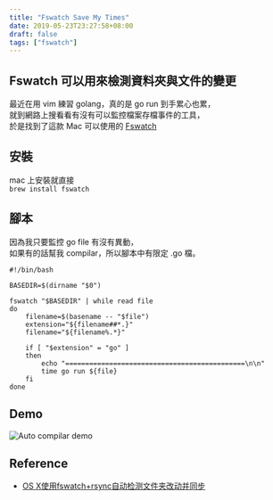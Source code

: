 ```yaml
---
title: "Fswatch Save My Times"
date: 2019-05-23T23:27:58+08:00
draft: false
tags: ["fswatch"]
---
```

## Fswatch 可以用來檢測資料夾與文件的變更
最近在用 vim 練習 golang，真的是 go run 到手累心也累，  
就到網路上搜看看有沒有可以監控檔案存檔事件的工具，  
於是找到了這款 Mac 可以使用的 [Fswatch](https://github.com/emcrisostomo/fswatch "Fswatch")

## 安裝
mac 上安裝就直接  
`brew install fswatch`

## 腳本
因為我只要監控 go file 有沒有異動，  
如果有的話幫我 compilar，所以腳本中有限定 .go 檔。

```
#!/bin/bash

BASEDIR=$(dirname "$0")

fswatch "$BASEDIR" | while read file
do
    filename=$(basename -- "$file")
    extension="${filename##*.}"
    filename="${filename%.*}"

    if [ "$extension" = "go" ]
    then
        echo "=============================================\n\n"
        time go run ${file}
    fi
done
```

## Demo

![Auto compilar demo](https://fblog.ooopiz.com/images/2019/05/c001.gif "Auto compilar demo")

## Reference
- [OS X使用fswatch+rsync自动检测文件夹改动并同步](https://my.oschina.net/mengshuai/blog/618354 "OS X使用fswatch+rsync自动检测文件夹改动并同步")
